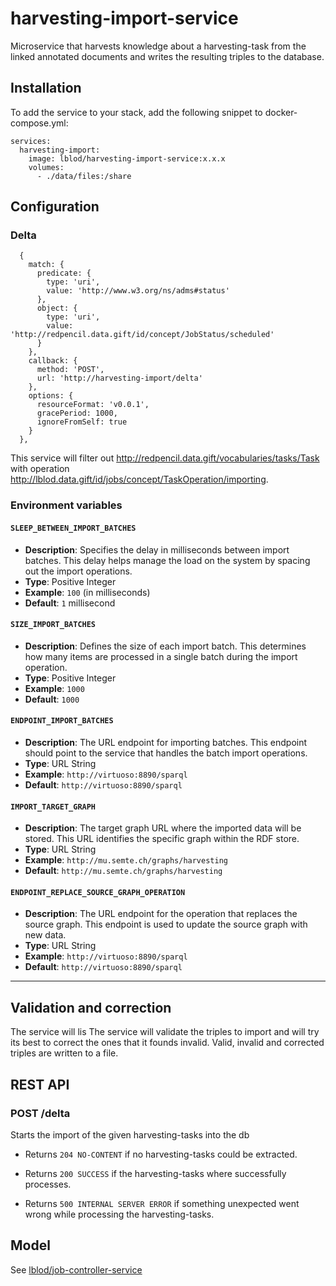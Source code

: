 # harvesting-import-service

Microservice that harvests knowledge about a harvesting-task from the linked annotated documents
and writes the resulting triples to the database.

## Installation

To add the service to your stack, add the following snippet to docker-compose.yml:

```
services:
  harvesting-import:
    image: lblod/harvesting-import-service:x.x.x
    volumes:
      - ./data/files:/share
```

## Configuration

### Delta

```
  {
    match: {
      predicate: {
        type: 'uri',
        value: 'http://www.w3.org/ns/adms#status'
      },
      object: {
        type: 'uri',
        value: 'http://redpencil.data.gift/id/concept/JobStatus/scheduled'
      }
    },
    callback: {
      method: 'POST',
      url: 'http://harvesting-import/delta'
    },
    options: {
      resourceFormat: 'v0.0.1',
      gracePeriod: 1000,
      ignoreFromSelf: true
    }
  },
```
This service will filter out  <http://redpencil.data.gift/vocabularies/tasks/Task> with operation <http://lblod.data.gift/id/jobs/concept/TaskOperation/importing>.

### Environment variables

#### `SLEEP_BETWEEN_IMPORT_BATCHES`

- **Description**: Specifies the delay in milliseconds between import batches. This delay helps manage the load on the system by spacing out the import operations.
- **Type**: Positive Integer
- **Example**: `100` (in milliseconds)
- **Default**: `1` millisecond

#### `SIZE_IMPORT_BATCHES`

- **Description**: Defines the size of each import batch. This determines how many items are processed in a single batch during the import operation.
- **Type**: Positive Integer
- **Example**: `1000`
- **Default**: `1000`

#### `ENDPOINT_IMPORT_BATCHES`

- **Description**: The URL endpoint for importing batches. This endpoint should point to the service that handles the batch import operations.
- **Type**: URL String
- **Example**: `http://virtuoso:8890/sparql`
- **Default**: `http://virtuoso:8890/sparql`

#### `IMPORT_TARGET_GRAPH`

- **Description**: The target graph URL where the imported data will be stored. This URL identifies the specific graph within the RDF store.
- **Type**: URL String
- **Example**: `http://mu.semte.ch/graphs/harvesting`
- **Default**: `http://mu.semte.ch/graphs/harvesting`

#### `ENDPOINT_REPLACE_SOURCE_GRAPH_OPERATION`

- **Description**: The URL endpoint for the operation that replaces the source graph. This endpoint is used to update the source graph with new data.
- **Type**: URL String
- **Example**: `http://virtuoso:8890/sparql`
- **Default**: `http://virtuoso:8890/sparql`

---


## Validation and correction
The service will lis
The service will validate the triples to import and will try its best to correct the ones that it founds invalid.
Valid, invalid and corrected triples are written to a file.

## REST API

### POST /delta

Starts the import of the given harvesting-tasks into the db

- Returns `204 NO-CONTENT` if no harvesting-tasks could be extracted.

- Returns `200 SUCCESS` if the harvesting-tasks where successfully processes.

- Returns `500 INTERNAL SERVER ERROR` if something unexpected went wrong while processing the harvesting-tasks.


## Model
See [lblod/job-controller-service](https://github.com/lblod/job-controller-service)
